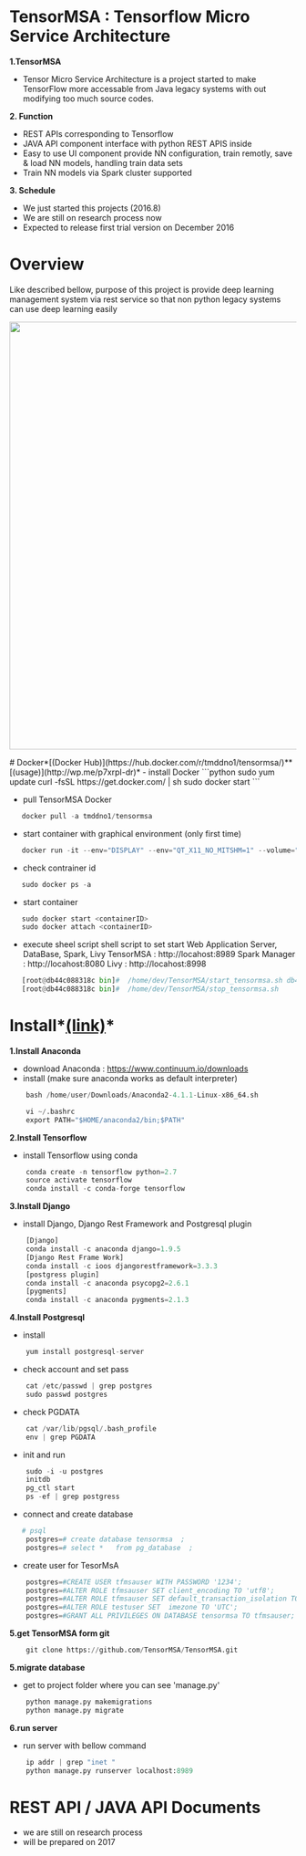 # TensorMSA : Tensorflow Micro Service Architecture 
<b>1.TensorMSA </b> </br>
   - Tensor Micro Service Architecture is a project started to make TensorFlow more accessable from Java legacy systems
   with out modifying too much source codes. 

<b>2. Function </b></br>
   - REST APIs corresponding to Tensorflow 
   - JAVA API component interface with python REST APIS inside
   - Easy to use UI component provide NN configuration, train remotly, save & load NN models, handling train data sets
   - Train NN models via Spark cluster supported 
   
<b>3. Schedule </b></br>
   - We just started this projects (2016.8)
   - We are still on research process now
   - Expected to release first trial version on December 2016 


# Overview
Like described bellow, purpose of this project is provide deep learning management system via rest service so that non 
python legacy systems can use deep learning easily
<p align="center">
  <img src="https://raw.githubusercontent.com/seungwookim/TensorMSA/master/ProjectDesc3.png" width="750"/>
</p>
# Docker*[(Docker Hub)](https://hub.docker.com/r/tmddno1/tensormsa/)**[(usage)](http://wp.me/p7xrpI-dr)*
   - install Docker 
   ```python
      sudo yum update 
      curl -fsSL https://get.docker.com/ | sh
      sudo docker start
   ```
   
   - pull TensorMSA Docker 
   ```python
      docker pull -a tmddno1/tensormsa
   ```
   
   - start container with graphical environment (only first time)
   ```python
      docker run -it --env="DISPLAY" --env="QT_X11_NO_MITSHM=1" --volume="/tmp/.X11-unix:/tmp/.X11-unix:rw" -p 8080:8080 -p 8998:8998 -p 8989:8989 tmddno1/tensormsa:v1
   ```
   
   - check contrainer id
   ```python
      sudo docker ps -a
   ```
   
   - start container 
   ```python
      sudo docker start <containerID>
      sudo docker attach <containerID>
   ```
   
   - execute sheel script
      shell script to set start Web Application Server, DataBase, Spark, Livy
      TensorMSA : http://locahost:8989
      Spark Manager : http://locahost:8080
      Livy : http://locahost:8998

   ```python
      [root@db44c088318c bin]#  /home/dev/TensorMSA/start_tensormsa.sh db44c088318c
      [root@db44c088318c bin]#  /home/dev/TensorMSA/stop_tensormsa.sh
   ```
   
# Install*[(link)](http://hugrypiggykim.com/2016/09/03/python-tensorflow-django-%ea%b0%9c%eb%b0%9c%ed%99%98%ea%b2%bd-%ea%b5%ac%ec%b6%95-%ec%a2%85%ed%95%a9/)*

<b>1.Install Anaconda </b> </br>
   - download Anaconda :  https://www.continuum.io/downloads
   - install (make sure anaconda works as default interpreter) 
   
   ```python
       bash /home/user/Downloads/Anaconda2-4.1.1-Linux-x86_64.sh
   ```
   ```python
       vi ~/.bashrc
       export PATH="$HOME/anaconda2/bin;$PATH"
   ```

<b>2.Install Tensorflow</b> </br>
   - install Tensorflow using conda </br>
   
   ```python
       conda create -n tensorflow python=2.7
       source activate tensorflow
       conda install -c conda-forge tensorflow
   ```

<b>3.Install Django</b> </br>
   - install Django, Django Rest Framework and Postgresql plugin</br>
   
   ```python
       [Django]
       conda install -c anaconda django=1.9.5
       [Django Rest Frame Work]
       conda install -c ioos djangorestframework=3.3.3
       [postgress plugin]
       conda install -c anaconda psycopg2=2.6.1
       [pygments]
       conda install -c anaconda pygments=2.1.3
   ```

<b>4.Install Postgresql</b> </br>

   - install</br>
   ```python
       yum install postgresql-server
   ```
   
   - check account and set pass</br>
   ```python
       cat /etc/passwd | grep postgres
       sudo passwd postgres
   ```
   
   - check PGDATA</br>
   ```python
       cat /var/lib/pgsql/.bash_profile
       env | grep PGDATA
   ```
   
   - init and run</br>
   ```python
       sudo -i -u postgres
       initdb
       pg_ctl start
       ps -ef | grep postgress
   ```
   
   - connect and create database</br>
   ```python
      # psql
       postgres=# create database tensormsa  ;
       postgres=# select *   from pg_database  ;
   ```  
   
   - create user for TesorMsA</br>
   ```python
       postgres=#CREATE USER tfmsauser WITH PASSWORD '1234';
       postgres=#ALTER ROLE tfmsauser SET client_encoding TO 'utf8'; 
       postgres=#ALTER ROLE tfmsauser SET default_transaction_isolation TO 'read committed'; 
       postgres=#ALTER ROLE testuser SET  imezone TO 'UTC';
       postgres=#GRANT ALL PRIVILEGES ON DATABASE tensormsa TO tfmsauser;
   ```

<b>5.get TensorMSA form git</b> </br>
   ```python
       git clone https://github.com/TensorMSA/TensorMSA.git
   ```

<b>5.migrate database</b> </br>
   - get to project folder where you can see 'manage.py'</br>

   ```python
       python manage.py makemigrations 
       python manage.py migrate
   ```

<b>6.run server</b> </br>
   - run server with bellow command</br>

   ```python
       ip addr | grep "inet "
       python manage.py runserver localhost:8989
   ```

# REST API / JAVA API Documents </br>
   - we are still on research process 
   - will be prepared on 2017

